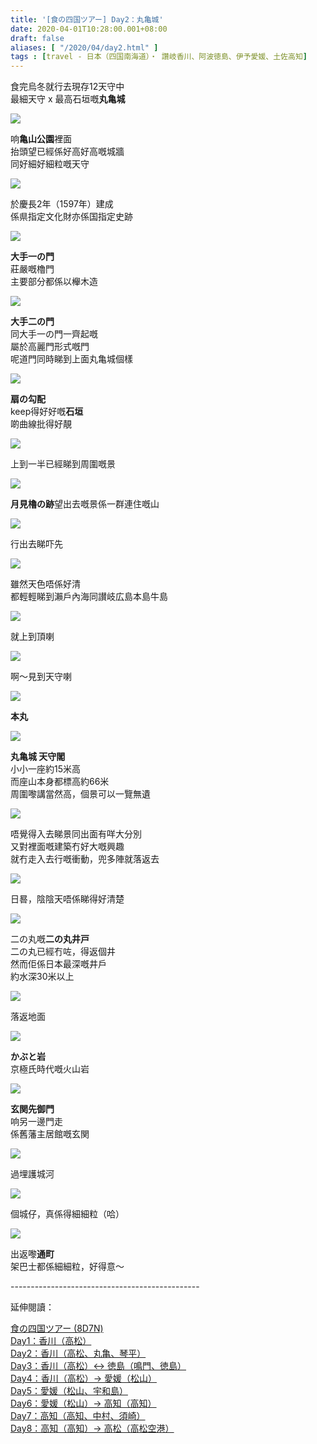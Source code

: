 ```yaml
---
title: '[食の四国ツアー] Day2：丸亀城'
date: 2020-04-01T10:28:00.001+08:00
draft: false
aliases: [ "/2020/04/day2.html" ]
tags : [travel - 日本（四国南海道）・ 讚岐香川、阿波徳島、伊予愛媛、土佐高知]
---
```


食完烏冬就行去現存12天守中  
最細天守 x 最高石垣嘅**丸亀城**  

![](https://zphsoq.ch.files.1drv.com/y4mwEfsrMhZgOxWa9o7P8pJ_hmP-QecI9qhHRFveaFV42yCdRkE17EMfMklpwaHLfA8Q66Os6Hd05tlnBrHmJRy-v69mICIZ7VGPsgjNFBiDmCG_JbaPGeVG2Kz7i4mqo6GbQjHv8IraQP58srEMsiKs-1g6p1h4ToFLmXNqsQTDf7SinZQQXJ4aBpu8_ASg86xdRiUN6yPnewU-gYqW69TDQ?width=660&height=371&cropmode=none)

响**亀山公園**裡面  
抬頭望已經係好高好高嘅城牆  
同好細好細粒嘅天守  

![](https://zphroq.ch.files.1drv.com/y4mL0UMKx1VGsflggP0UrP2jkmeti3uF4ebeo2u0afriKELJm75ntlx5c0f-epHgnlJVo3okaBgESjRwqWPZg9psf2RVC8M1qC-kVjtOIlFO_xBYRvpbuLNbuH04JpWt_r2XKRjNfjahHVon9PN3DzITHcX-HirLBochVzNpNlaKzs3-WnUqFLVPCAW-p9QfRTzwLRQpgtFrQ4WHlluV2r6DQ?width=660&height=371&cropmode=none)

於慶長2年（1597年）建成  
係県指定文化財亦係国指定史跡  

![](https://zphpoq.ch.files.1drv.com/y4mXWK7PUP-2DM3z4rB7mC3YPC7cNhewb2jhon25prcECqvXhfMT_nbcMdl-_sg4oxCWkPNvwUdsqdYdlGx-PNGJhUrj3cy49E7HfWK_HnfBWF-jOYCNNuLm57sAakt-TtgCJdWS2Agaz9yRcdRrqdeDu5YB5-B6fqdSHU1Sx-05jJt5QZyIdYUpGC55_Jwb3UGPINqwYMfClGOUqiY3U04cQ?width=660&height=371&cropmode=none)

**大手一の門**  
莊嚴嘅櫓門  
主要部分都係以櫸木造  

![](https://zphqoq.ch.files.1drv.com/y4mWPbIQMISRH4pyU8KSEE3GAyhI3I8wA-Uiao2JQwUKYNCQbeRNZD7A0b6mwo2h2ZsqQX87VqODvbIuVRHflESkNOHeKHg4Qm-Ll1aO3pB4gcQnpXCM-MFHOUonJkahJMQ3gn_gSKOZiVXiVBPFIujkpyRDOspTLFRsPv6AYl7nm22c-g6anp6tY-nrCTbxXHgEKMVKzwpzyWpq3X_2d07jw?width=660&height=371&cropmode=none)

**大手二の門**  
同大手一の門一齊起嘅  
屬於高麗門形式嘅門  
呢道門同時睇到上面丸亀城個樣  

![](https://zphooq.ch.files.1drv.com/y4mUu9wR-k1O6wO3CdD2CTKIBGw0wOjSf2hjyCQ0haaXaZloL-l-QvtJ-O5leaK7WCAgCyKzUSoYrWNMipTFdFj2Y8gJHX2PjckuC5hHC2TtpYo6zNq5tev4mWIrVw1LECohGeu-h4aGHJxaWa_CJeef1PVNao7h-2ahaVX8uRb2RVzdMvr2KrjIm7AZ91k9VpDb_W9D7y-0dp44I8w50rClQ?width=660&height=371&cropmode=none)

**扇の勾配**  
keep得好好嘅**石垣**  
啲曲線批得好靚  

![](https://zuhxoq.ch.files.1drv.com/y4mvj4wga60mBpyVqGwykd-ImSHGmdHolVGxGiMzzqlDOt9Vu9zyCFoitJuGOWkfD9wGJ3oq2pFoUHmvbm2DJJrNZESVbHP__CqlqYGdDIGUUXueQBsw4vPdgJRAaviJbSXsKTEIH-GNtc3-5KZzkAr0JsQP_pt2czy8SWiI2s1Jfp26ghPUQUiVySxcYTR7kaN0po0HsTrclnWCM1cTlkAnw?width=660&height=371&cropmode=none)

上到一半已經睇到周圍嘅景  

![](https://zuhwoq.ch.files.1drv.com/y4mvDseadETlXv9AS2tP2J1Ez70ApdufbzQ7JXpuIjjUH3OxtmTOCl-37owIrWj61ykp2zhRifvaPAGs7LZo5TQ6phnAn5fNYsDxmaoO-n5qeVFRc1Vz0J4t-jDhgnQ2ike-C77Jpv8JM4CWc1k8OB18Ku9mW57f7V_teWv0DplF4dW9two1vbHE03WHLUu6R66pPAAATcLQPTw7p9szttJCw?width=660&height=371&cropmode=none)

**月見櫓の跡**望出去嘅景係一群連住嘅山  

![](https://zuhuoq.ch.files.1drv.com/y4mvs-l8XvYVIX8vfyZNUnHz-TKmvXrnOcwAfHaP3E9AGd9exu8DOwf6eSl3ITFTL7kGJMuTVXdDfLxSH24yiYdWLCasq5o0KORtOl8dyR-BECCUrWEJQ0L0Z76TAT4QIZAeF1Pn6tEs0K2ZzY2ro6CgMm3Inu9qkp947jq2xPeZ54ibPUI7X6WceVKGl9Cpz1PPzzR30J7UtoxBHk_aVGAkg?width=660&height=371&cropmode=none)

行出去睇吓先  

![](https://zuhsoq.ch.files.1drv.com/y4mm4vM9h_qe60OoG4m9iKz1bAI_SVO-l8kLWcgiK5kC-lgLFKFMlqXklU5IpvuVmnK8lDeVSK_vJ2PBN3qL7qUUU6xDUxa9AHL7ZmJICdk_IrL2alDMGJy_442wNz5bWo13MgftsV7Q4BYBYQfieuVHof8kJuPNRepIifcAnscGbiNqpUA4NRvTuwxToipCICN02o2OmBrPojBypC3Iua5yQ?width=660&height=371&cropmode=none)

雖然天色唔係好清  
都輕輕睇到瀨戶內海同讃岐広島本島牛島  

![](https://zuhooq.ch.files.1drv.com/y4mIEHUa-eGamRUceHMQQq9zwJ1xHx9HQzbE3qD69z6N9JUCmMXOqnM6dd2DtELbFHkYoz6otWg2q8uwgAVbDbqxwRiYcr60o5OAtrbHy8rGlhHsGD0lcTj3NMZXIZzQMr0rjlXyK1xmdnnUjSFkYhaxjiFKGFrcA1yzQqbFP6swlbB26-9J-XxtSRe9I5CWWyeUIPR6ZCFhOVDTy16f2iBeg?width=660&height=371&cropmode=none)

就上到頂喇  

![](https://zehxoq.ch.files.1drv.com/y4mFEXi7REgeWQPsE8fvEx-TF8PQ49UPKMe3pLeFO7Zd9ZSijsJzgYH2Ld6SYI3CI2KP5F2zbb4K6K43KpJqeUcoTAd3zwjN2SHM63RtU4dxwA386Ca8ZdxOG3_xCUCaDm8Hkm2ycI_qRN_rm629tQ6rdMd3DAeQKaLLUs8V9uUin0IDBgjgl9p2jzooO_lus6sFBb-pkpl_yl3UkiZ1Je1Rw?width=660&height=371&cropmode=none)

啊～見到天守喇  

![](https://zehooq.ch.files.1drv.com/y4mUGe1gK_UMzXjSAuxzZdpqdOOfewO3qZ9Y6qqAOZ6bkXQwZbrPjoB6_KBwaSgQghF8DTlvXcxp9X2SEN3ZNflfVj9D0q2Pupb1SSQdlDXysvtSawwUqHPW8AcmU1ix8mAGPKXikBs-AShYmtZSjrzv0Bzgq78AhJ6cuDaireIBpy9hK_O4w5rqyQv9HO_Bj4TUoKmlbGML-v6JNMrEdu_Xw?width=660&height=371&cropmode=none)

**本丸**  

![](https://zohxoq.ch.files.1drv.com/y4mxZsw6bdDa8boKXwSEgPOWiSjyMR6KxbJkI3-tX7myg3lkzenTZOqrL5L5FN_DEwIRtZvlgnxsIfHdMC8h9TBnaX7HjOShaqPJgTeSVyU86CEK34zJEJcRiIZlmCel2gWChWFo5MxuonjSEMs4hGyxYQbW59FcoE2tsd1xfofBurszXfZ5cLR1czO40iavJQCgjujenBbCdyeWgu_vepCfQ?width=660&height=371&cropmode=none)

**丸亀城 天守閣**  
小小一座約15米高  
而座山本身都標高約66米  
周圍嚟講當然高，個景可以一覽無遺  

![](https://zehwoq.ch.files.1drv.com/y4mIXHlW4iQbrQlllTBuKhUppLOX-sJo8EcMmZlFw_kqDCqiJk0H7W7BA-hNeu_uXFrfbV_vxoRmMM1_HJLKuJRqn20O6FjwDzIygpXHyVDbDRcZrVncWEBGJXzG1ZL6oWkiQNyOPlZUX0p9ioj-B4uLg-bVtTe9cl5bzZmuOJPIb8DAOSt9WSznFjObnKHg36QuQDzRXFqpqHVynbLPEu0FA?width=660&height=371&cropmode=none)

唔覺得入去睇景同出面有咩大分別  
又對裡面嘅建築冇好大嘅興趣  
就冇走入去行嘅衝動，兜多陣就落返去  

![](https://zehsoq.ch.files.1drv.com/y4mJCP7dk-pcp0GLFIXYA8_dKdtRtJXEwXbMtE39tIwDNB2DCfTZZVXrMw9XzOtFb68Uqo9lgatXq3SmuuN6KmK3jdXVdlDvq6B2G6HlkNEzUXqCAMCp-plz2iaVOhTDd_6JEYgHKpxiIAdbyf68q0J8S5p_5J0RE_D1nkXGrb6FjiZc8eORPuWn_arPuzRUz9CHTq3DMqssm-uPw4S5G7iwA?width=660&height=371&cropmode=none)

日晷，陰陰天唔係睇得好清楚  

![](https://zohvoq.ch.files.1drv.com/y4mS_dmR9yw68Lxh3VqW6YvJyuReC_5b2eXWopEKhaINWT7w3HSEV8h15TVBWzMb-NUIKEudoVQDDr73MBhhvj-E2UCT5pVbrFZc_bVFsL84-X-GeeOGxc6m4YII-afP709qWtS-myckc5A7393NxwmqhOen0rZUjJSFEc2pmECWLmSbCyAT6nQJ2CRrKmPvLf_pjLceNjw9aWUFNbladbESA?width=660&height=371&cropmode=none)

二の丸嘅**二の丸井戸**  
二の丸已經冇咗，得返個井  
然而佢係日本最深嘅井戶  
約水深30米以上  

![](https://zohwoq.ch.files.1drv.com/y4m24C4MOH8RZ7VyeU-oyq_tv3KegpD4EQbdmdMDwuhyNSeyOcV6pKjvWQSQHPHQJFHMsAaNLQ6K4Mpho9XrlrhrPGqvzPEhc6iwGQNqzhzgyD6RIkFlR5nbFNDvkE8Z1STXe3b1ZDz-U84GUnieW8t-8cwj7NQPN-RBhpNZ_8vLadUgmeUtTkFvYFsS2-vVJnptu-VLgudi2pgIGrF5KRNeA?width=660&height=371&cropmode=none)

落返地面  

![](https://zohpoq.ch.files.1drv.com/y4mRJ6a6whwbtiiyJ6xV8gGALBFgTjG68q3HAquwrgB7ovmFd0ysXSJwYvVzQSrfJv9vh5DufADHPRij2N-g4v9WI71MWlbmotaj4ImhCEXw0YrgvKFijoZiZWHIvRHW3lu4XQKAyEwoNuvUQVSK0kmU3tZBoZdCWp7ydvKTZulOcr2buS8gRb4x2RFti7KX3YpiGnJXU61uFD0fwHf5qV_8A?width=660&height=371&cropmode=none)

**かぶと岩**  
京極氏時代嘅火山岩  

![](https://zohroq.ch.files.1drv.com/y4m1ZaCR96B0gyJSIzTUvUWzQmnUQhXIzKWLWvekqzdrxIZL86ah-CvuywVIUwbiVIQsbEmJwBU4lIH45rkNa24ve4H_B4CliLcWV6qRbmxmM8Ju2j7EnGpyzqN-WQ5wi0sOIeNsF0IlyD6fnjt-P30zl6eyA0OZAyKfAs168Ah6WPo9hiYTlnFNPgYwMxretwoTdXFV46yzxtMXFndiO1_Uw?width=660&height=371&cropmode=none)

**玄関先御門**  
响另一邊門走  
係舊藩主居館嘅玄関  

![](https://zohqoq.ch.files.1drv.com/y4mjaTkGd28E1epIXXl7DGUb9IZca9wIZk5hIMXdY5uKFeibjsURZQHKNblsVK_cR4KDwRqslxhQM9VS3bjFMx4vs8a1lUC3cu0uQnMBY154lJM3YQ2tgAgRjKv1MsW5IYvIRUtHk4vgSHEX6Tz6fXPn2qQ8Hi9LhXPgacjEbGm4ZRGki0KA-0-GRinN7kdZxtj5wDUvxzI5u0rgkpLBbY1sQ?width=660&height=371&cropmode=none)

過埋護城河  

![](https://zohooq.ch.files.1drv.com/y4mOIPGPRdRx0tx50A7tPrdkQSR1gNuSXacKuB8ey6urQMLnKy8QulcLw1nRaSmXB3XV_RmEviJvTyUtNFGkbA7oCE27JEBBarqeJfo4J8Z984lRkA8LlG35PiFG_Q9NBrjQY9j66LvliEwj1rUFJg881eM6Du6scc0ieT-lgKR56W9VnHvTVJ6aQYa82NqzRG04ltQfQMXjuyRLvTcurWw9A?width=660&height=371&cropmode=none)

個城仔，真係得細細粒（哈）  

![](https://aphxoq.ch.files.1drv.com/y4mLZd0B_wWRPw82aZgDTBqzghssvVqNnMVl3EmXcLDN0rb0bXDYpkRRzQuk32c7Jwob6L_x4dXvy_ce2whez_JGMqCWbkrFu6i6qZDNWxeK2_coujlUWwK2vy_hFgswV0nx5lkRp74f80VGND7vME1DzepDZEuPskWKtt04yzT3xW1aIQOl5Hk1TPa3pX4saorHl706dx427_K0h5tQVACAA?width=660&height=371&cropmode=none)

出返嚟**通町**  
架巴士都係細細粒，好得意～  
  
\-----------------------------------------------  
  

延伸閱讀：

[食の四国ツアー (8D7N)](https://www.hidie.net/2020/05/8d7n.html)  
[Day1：香川（高松）](https://www.hidie.net/2017/08/day1.html)  
[Day2：香川（高松、丸亀、琴平）](https://www.hidie.net/2017/08/day2.html)  
[Day3：香川（高松）↔ 徳島（鳴門、徳島）](https://www.hidie.net/2017/08/day3.html)  
[Day4：香川（高松）→ 愛媛（松山）](https://www.hidie.net/2017/08/day4.html)  
[Day5：愛媛（松山、宇和島）](https://www.hidie.net/2017/08/day5.html)  
[Day6：愛媛（松山）→ 高知（高知）](https://www.hidie.net/2017/08/day6.html)  
[Day7：高知（高知、中村、須崎）](https://www.hidie.net/2017/08/day7.html)  
[Day8：高知（高知）→ 高松（高松空港）](https://www.hidie.net/2017/08/day8.html)